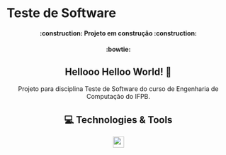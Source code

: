 # Teste de Software

<h4 align="center">     :construction:  Projeto em construção  :construction:</h4>

<h4 align="center"> :bowtie: </h4> <span align="center">

##  Hellooo Helloo World! 👋  </span>

  Projeto para disciplina Teste de Software do curso de Engenharia de Computação do IFPB. 

## 💻 Technologies & Tools

<p align="center">
  
 <img src="https://img.shields.io/badge/-JAVA-CB3837?style=flat-square&logo=java&logoColor=white" height="25"/>
 </p>
